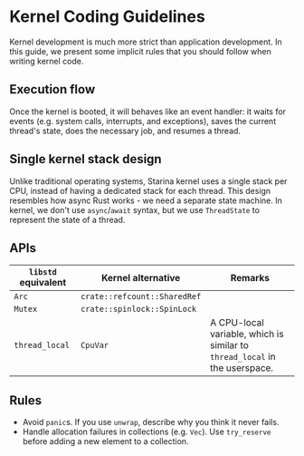 # Kernel Coding Guidelines

Kernel development is much more strict than application development. In this guide, we present some implicit rules that you should follow when writing kernel code.

## Execution flow

Once the kernel is booted, it will behaves like an event handler: it waits for events (e.g. system calls, interrupts, and exceptions), saves the current thread's state, does the necessary job, and resumes a thread.

## Single kernel stack design

Unlike traditional operating systems, Starina kernel uses a single stack per CPU, instead of having a dedicated stack for each thread. This design resembles how async Rust works - we need a separate state machine. In kernel, we don't use `async`/`await` syntax, but we use `ThreadState` to represent the state of a thread.

## APIs

| `libstd` equivalent | Kernel alternative | Remarks |
|----------------|--------------------|----|
| `Arc` | `crate::refcount::SharedRef` | |
| `Mutex` | `crate::spinlock::SpinLock` | |
| `thread_local` | `CpuVar` | A CPU-local variable, which is similar to `thread_local` in the userspace. |

## Rules

- Avoid `panic`s. If you use `unwrap`, describe why you think it never fails.
- Handle allocation failures in collections (e.g. `Vec`). Use `try_reserve` before adding a new element to a collection.

